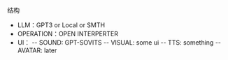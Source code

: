 结构
- LLM：GPT3 or Local or SMTH
- OPERATION：OPEN INTERPERTER
- UI：
-- SOUND: GPT-SOVITS
-- VISUAL: some ui 
-- TTS: something
-- AVATAR: later
